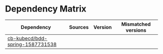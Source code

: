 # Dependency Matrix

Dependency | Sources | Version | Mismatched versions
---------- | ------- | ------- | -------------------
[cb-kubecd/bdd-spring-1587731538](https://github.com/cb-kubecd/bdd-spring-1587731538.git) |  | []() | 
